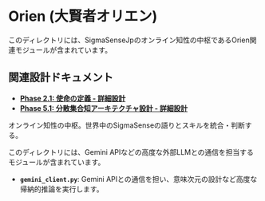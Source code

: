 # Orien (大賢者オリエン)

このディレクトリには、SigmaSenseJpのオンライン知性の中枢であるOrien関連モジュールが含まれています。

## 関連設計ドキュメント
- **[Phase 2.1: 使命の定義 - 詳細設計](../../doc/project-agi/detail-2.1.md)**
- **[Phase 5.1: 分散集合知アーキテクチャ設計 - 詳細設計](../../doc/project-agi/detail-5.1.md)**

オンライン知性の中枢。世界中のSigmaSenseの語りとスキルを統合・判断する。

このディレクトリには、Gemini APIなどの高度な外部LLMとの通信を担当するモジュールが含まれています。

- **`gemini_client.py`**: Gemini APIとの通信を担い、意味次元の設計など高度な帰納的推論を実行します。
